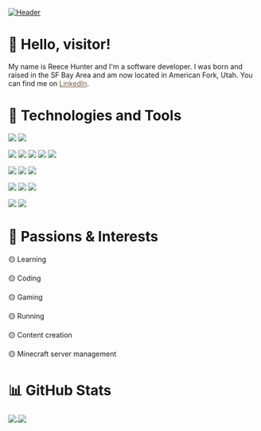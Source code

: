 [![Header](https://i.imgur.com/ktGSmvW.png)](https://github.com/reecehunter)

# 👋 Hello, visitor!
My name is Reece Hunter and I'm a software developer. I was born and raised in the SF Bay Area and am now located in American Fork, Utah. You can find me on <a href="https://linkedin.com/in/reecehunt3r" target="_blank" rel="noreferrer" style="color:#785c3b;">LinkedIn</a>.

# 🔧 Technologies and Tools
![](https://img.shields.io/badge/Editor-VS_Code-d6a780?style=flat&logo=data:image/svg%2bxml;base64,<BASE64_DATA>)
![](https://img.shields.io/badge/Editor-IntelliJ_IDEA-d6a780?style=flat&logo=data:image/svg%2bxml;base64,<BASE64_DATA>)

![](https://img.shields.io/badge/Code-JavaScript-d3d1a9?style=flat&logo=data:image/svg%2bxml;base64,<BASE64_DATA>)
![](https://img.shields.io/badge/Code-HTML-d3d1a9?style=flat&logo=data:image/svg%2bxml;base64,<BASE64_DATA>)
![](https://img.shields.io/badge/Code-CSS-d3d1a9?style=flat&logo=data:image/svg%2bxml;base64,<BASE64_DATA>)
![](https://img.shields.io/badge/Code-Python-d3d1a9?style=flat&logo=data:image/svg%2bxml;base64,<BASE64_DATA>)
![](https://img.shields.io/badge/Code-Java-d3d1a9?style=flat&logo=data:image/svg%2bxml;base64,<BASE64_DATA>)

![](https://img.shields.io/badge/Framework-React-a08e62?style=flat&logo=data:image/svg%2bxml;base64,<BASE64_DATA>)
![](https://img.shields.io/badge/Framework-Express-a08e62?style=flat&logo=data:image/svg%2bxml;base64,<BASE64_DATA>)
![](https://img.shields.io/badge/Framework-Flask-a08e62?style=flat&logo=data:image/svg%2bxml;base64,<BASE64_DATA>)

![](https://img.shields.io/badge/Database-MySQL-785c3b?style=flat&logo=data:image/svg%2bxml;base64,<BASE64_DATA>)
![](https://img.shields.io/badge/Database-MongoDB-785c3b?style=flat&logo=data:image/svg%2bxml;base64,<BASE64_DATA>)
![](https://img.shields.io/badge/Database-Redis-785c3b?style=flat&logo=data:image/svg%2bxml;base64,<BASE64_DATA>)

![](https://img.shields.io/badge/AWS-S3-d8dccb?style=flat&logo=data:image/svg%2bxml;base64,<BASE64_DATA>)
![](https://img.shields.io/badge/AWS-CloudFront-d8dccb?style=flat&logo=data:image/svg%2bxml;base64,<BASE64_DATA>)

# 👀 Passions & Interests
🟡 Learning

🟡 Coding

🟡 Gaming

🟡 Running

🟡 Content creation

🟡 Minecraft server management

# 📊 GitHub Stats
<a href="https://github.com/reecehunter/minelist">
  <img align="center" src="https://github-readme-stats.vercel.app/api/pin/?username=reecehunter&repo=minelist" />
</a>
<a href="https://github.com/reecehunter/youtube">
  <img align="center" src="https://github-readme-stats.vercel.app/api/pin/?username=reecehunter&repo=youtube" />
</a>
